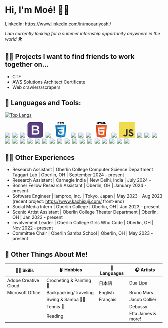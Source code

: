 # Hi, I'm Moé! 👋🏻 

LinkedIn: https://www.linkedin.com/in/moeariyoshi/

*I am currently looking for a summer internship opportunity anywhere in the world* 🌍

## 👯‍♀️  Projects I want to find friends to work together on...
- CTF
- AWS Solutions Architect Certificate
- Web crawlers/scrapers

## 💬 Languages and Tools:
[![Top Langs](https://github-readme-stats.vercel.app/api/top-langs/?username=moeariyoshi&theme=onedark&hide_border=true)](https://github.com/anuraghazra/github-readme-stats)
<div>
  <img width=50px src="https://img-blog.csdnimg.cn/7bf00ffb90dc403b84b0e31a4a2ca055.jpeg">&nbsp;
  <img width=50px src="https://cdn4.iconfinder.com/data/icons/logos-and-brands/512/21_Angular_logo_logos-1024.png">&nbsp;
  <img width=50px src="https://upload.wikimedia.org/wikipedia/commons/thumb/4/4b/Bash_Logo_Colored.svg/2048px-Bash_Logo_Colored.svg.png">&nbsp;
  <img width=50px src="https://raw.githubusercontent.com/github/explore/80688e429a7d4ef2fca1e82350fe8e3517d3494d/topics/bootstrap/bootstrap.png">&nbsp;
  <img width=50px src="https://raw.githubusercontent.com/isocpp/logos/master/cpp_logo.png">&nbsp;
  <img width=50px src="https://raw.githubusercontent.com/github/explore/80688e429a7d4ef2fca1e82350fe8e3517d3494d/topics/css/css.png">&nbsp;
  <img width=50px src="https://www.svgrepo.com/show/353657/django-icon.svg">&nbsp;
  <img width=50px src="https://cdn4.iconfinder.com/data/icons/logos-and-brands/512/97_Docker_logo_logos-512.png">&nbsp;
  <img width=50px src="https://cdn.icon-icons.com/icons2/2699/PNG/512/firebase_logo_icon_171157.png">&nbsp;
  <img width=50px src="https://raw.githubusercontent.com/github/explore/80688e429a7d4ef2fca1e82350fe8e3517d3494d/topics/html/html.png">&nbsp;
  <img width=50px src="https://brandslogos.com/wp-content/uploads/images/large/java-logo-1.png">&nbsp;
  <img width=50px src="https://raw.githubusercontent.com/github/explore/80688e429a7d4ef2fca1e82350fe8e3517d3494d/topics/javascript/javascript.png">&nbsp;
  <img width=50px src="https://cdn4.iconfinder.com/data/icons/logo-brand/512/linux_operating_system_logo-512.png">&nbsp;
  <img width=50px src="https://avatars.githubusercontent.com/u/28732122?s=280&v=4">&nbsp;
  <img width=50px src="https://www.svgrepo.com/show/373845/mongo.svg">&nbsp;
  <img width=50px src="https://seeklogo.com/images/N/nodejs-logo-FBE122E377-seeklogo.com.png">&nbsp;
  <img width=50px src="https://seeklogo.com/images/P/playwright-logo-22FA8B9E63-seeklogo.com.png">&nbsp;
  <img width=50px src="https://cdn.worldvectorlogo.com/logos/postman.svg">&nbsp;
  <img width=50px src="https://upload.wikimedia.org/wikipedia/commons/thumb/c/c3/Python-logo-notext.svg/230px-Python-logo-notext.svg.png">&nbsp;
  <img width=50px src="https://upload.wikimedia.org/wikipedia/commons/thumb/1/1b/R_logo.svg/2560px-R_logo.svg.png">&nbsp;
  <img width=50px src="https://upload.wikimedia.org/wikipedia/commons/thumb/c/c1/Racket-logo.svg/242px-Racket-logo.svg.png">&nbsp;
  <img width=50px src="https://cdn4.iconfinder.com/data/icons/logos-3/600/React.js_logo-1024.png">&nbsp;
  <img width=50px src="https://cdn1.iconfinder.com/data/icons/miscellaneous-4/32/ruby-512.png">&nbsp;
  <img width=50px src="https://cdn3.iconfinder.com/data/icons/popular-services-brands-vol-2/512/ruby-on-rails-128.png">&nbsp;
  <img width=50px src="https://rust-lang.org/logos/rust-logo-512x512.png">&nbsp;
  <img width=50px src="https://sass-lang.com/assets/img/styleguide/seal-color.png">&nbsp;
   <img width=50px src="https://seeklogo.com/images/S/selenium-logo-A1B53CEFB0-seeklogo.com.png">&nbsp;
   <img width=50px src="https://developer.apple.com/assets/elements/icons/swiftui/swiftui-96x96_2x.png">&nbsp;
   <img width=50px src="https://static-00.iconduck.com/assets.00/terraform-icon-1803x2048-hodrzd3t.png">&nbsp;
   <img width=50px src="https://w7.pngwing.com/pngs/380/11/png-transparent-latex-hd-logo.png">&nbsp;
  <img width=50px src="https://upload.wikimedia.org/wikipedia/commons/thumb/4/4c/Typescript_logo_2020.svg/2048px-Typescript_logo_2020.svg.png">&nbsp;
  <img width=50px src="https://upload.wikimedia.org/wikipedia/commons/thumb/f/f1/Vitejs-logo.svg/1039px-Vitejs-logo.svg.png">&nbsp;
</div>

## 🤘🏻 Other Experiences
- Research Assistant | Oberlin College Computer Science Department Taggart Lab | Oberlin, OH | September 2024 - present
- Research Assistant | Carnegie India | New Delhi, India | July 2024 -
- Bonner Fellow Research Assistant | Oberlin, OH | January 2024 - present
- Software Engineer | lamproo, inc. | Tokyo, Japan | May 2023 - Aug 2023 (recent project: https://www.kachisuji.com/ front-end)
- Social Media Intern | Oberlin College | Oberlin, OH | Jan 2023 - present
- Scenic Artist Assistant | Oberlin College Theater Department | Oberlin, OH | Jan 2023 - present 
- Involvement Leader | Oberlin College Girls Who Code | Oberlin, OH | Nov 2022 - present
- Committee Chair | Oberlin Samba School | Oberlin, OH | May 2023 - present

## 🌈  Other Things About Me! 

| 🕺🏻 Skills | 🪴 Hobbies | 👅 Languages | 🎧 Artists |
| ---------- | ------------ | ------------ | --------- |
| Adobe Creative Cloud | Crocheting & Painting 🎨 | 日本語 | Dua Lipa |
| Microsoft Office | Backpacking/Traveling  | English | Bruno Mars |
| | Swing & Samba 💃🏻 | Français | Jacob Collier |
| | Tennis 🎾 | | Debussy |
| | Reading | | Etta James & more! |
